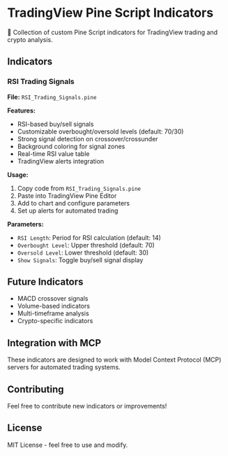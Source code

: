 # TradingView Pine Script Indicators

🚀 Collection of custom Pine Script indicators for TradingView trading and crypto analysis.

## Indicators

### RSI Trading Signals
**File:** `RSI_Trading_Signals.pine`

**Features:**
- RSI-based buy/sell signals
- Customizable overbought/oversold levels (default: 70/30)
- Strong signal detection on crossover/crossunder
- Background coloring for signal zones
- Real-time RSI value table
- TradingView alerts integration

**Usage:**
1. Copy code from `RSI_Trading_Signals.pine`
2. Paste into TradingView Pine Editor
3. Add to chart and configure parameters
4. Set up alerts for automated trading

**Parameters:**
- `RSI Length`: Period for RSI calculation (default: 14)
- `Overbought Level`: Upper threshold (default: 70)
- `Oversold Level`: Lower threshold (default: 30)
- `Show Signals`: Toggle buy/sell signal display

## Future Indicators
- MACD crossover signals
- Volume-based indicators
- Multi-timeframe analysis
- Crypto-specific indicators

## Integration with MCP
These indicators are designed to work with Model Context Protocol (MCP) servers for automated trading systems.

## Contributing
Feel free to contribute new indicators or improvements!

## License
MIT License - feel free to use and modify.
